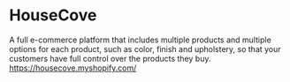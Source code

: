 # HouseCove
A full e-commerce platform that includes multiple products and multiple options for each product, such as color, finish and upholstery, so that your customers have full control over the products they buy.
https://housecove.myshopify.com/
